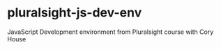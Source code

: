 # pluralsight-js-dev-env
JavaScript Development environment from Pluralsight course with Cory House
